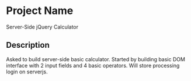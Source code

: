 # Project Name
Server-Side jQuery Calculator

## Description

Asked to build server-side basic calculator. Started by building basic DOM interface with 2 input fields and 4 basic operators. Will store processing login on serverjs.